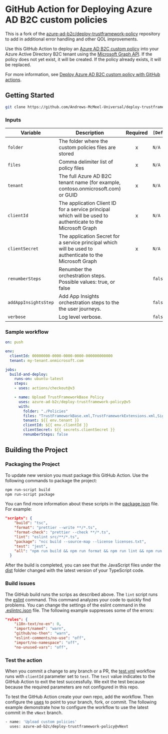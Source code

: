 # GitHub Action for Deploying Azure AD B2C custom policies

This is a fork of the [azure-ad-b2c/deploy-trustframework-policy](https://github.com/azure-ad-b2c/deploy-trustframework-policy) repository to add in additional error handling and other QOL improvements.

Use this GitHub Action to deploy an [Azure AD B2C custom policy](https://docs.microsoft.com/azure/active-directory-b2c/custom-policy-overview) into your Azure Active Directory B2C tenant using the [Microsoft Graph API](https://docs.microsoft.com/graph/api/resources/trustframeworkpolicy?view=graph-rest-beta). If the policy does not yet exist, it will be created. If the policy already exists, it will be replaced.

For more information, see [Deploy Azure AD B2C custom policy with GitHub actions](https://docs.microsoft.com/azure/active-directory-b2c/deploy-custom-policies-github-action).

## Getting Started

```bash
git clone https://github.com/Andrews-McMeel-Universal/deploy-trustframework-policy
```

### Inputs

| Variable | Description | Required | `[Default]`  |
| --------------------- | ------------------------------------------------------------------------------------------------------------------------------------------------------------------------------------------------------------------------------------- | :------: | ------------------------------------- |
| `folder` | The folder where the custom policies files are stored | x | `N/A` |
| `files` | Comma delimiter list of policy files | x | `N/A` |
| `tenant` | The full Azure AD B2C tenant name (for example, contoso.onmicrosoft.com) or GUID | x | `N/A` |
| `clientId` | The application Client ID for a service principal which will be used to authenticate to the Microsoft Graph | x | `N/A` |
| `clientSecret` | The application Secret for a service principal which will be used to authenticate to the Microsoft Graph | x | `N/A` |
| `renumberSteps` | Renumber the orchestration steps. Possible values: true, or false |  | `false` |
| `addAppInsightsStep` | Add App Insights orchestration steps to the the user journeys. |  | `false` |
| `verbose` | Log level verbose. |  | `false` |

### Sample workflow

```yaml
on: push

env:
  clientId: 00000000-0000-0000-0000-000000000000
  tenant: my-tenant.onmicrosoft.com

jobs:
  build-and-deploy:
    runs-on: ubuntu-latest
    steps:
    - uses: actions/checkout@v3

    - name: Upload TrustFrameworkBase Policy
      uses: azure-ad-b2c/deploy-trustframework-policy@v5
      with:
        folder: "./Policies"
        files: "TrustFrameworkBase.xml,TrustFrameworkExtensions.xml,SignUpOrSignin.xml"
        tenant: ${{ env.tenant }}
        clientId: ${{ env.clientId }}
        clientSecret: ${{ secrets.clientSecret }}
        renumberSteps: false
```

## Building the Project

### Packaging the Project

To update new version you must package this GitHub Action. Use the following commands to package the project:

```bash
npm run-script build  
npm run-script package
```

You can find more information about these scripts in the [package.json](package.json) file. For example:

```json
"scripts": {
    "build": "tsc",
    "format": "prettier --write **/*.ts",
    "format-check": "prettier --check **/*.ts",
    "lint": "eslint src/**/*.ts",
    "package": "ncc build --source-map --license licenses.txt",
    "test": "jest",
    "all": "npm run build && npm run format && npm run lint && npm run package && npm test"
  }
```

After the build is completed, you can see that the JavaScript files under the [dist](dist) folder changed with the latest version of your TypeScript code.

### Build issues

The GitHub build runs the scrips as described above. The `lint` script runs the  [eslint](https://eslint.org/) command. This command analyzes your code to quickly find problems. You can change the settings of the eslint command in the [.eslintrc.json](.eslintrc.json) file. The following example suppresses some of the errors:

```json
"rules": {
    "i18n-text/no-en": 0,
    "import/named": "warn",
    "github/no-then": "warn",
    "eslint-comments/no-use": "off",
    "import/no-namespace": "off",
    "no-unused-vars": "off",
```

### Test the action

When you commit a change to any branch or a PR, the [test.yml](.github/workflows/test.yml) workflow runs with `clientId` parameter set to `test`. The `test` value indicates to the GitHub Action to exit the test successfully. We exit the test because because the  required parameters are not configured in this repo.

To test the GitHub Action create your own repo, add the workflow. Then configure the [uses](https://docs.github.com/en/actions/using-workflows/workflow-syntax-for-github-actions#jobsjob_idstepsuses) to point to your branch, fork, or commit. The following example demonstrate how to configure the workflow to use the latest commit in the `vNext` branch.

```bash
- name: 'Upload custom policies'
  uses: azure-ad-b2c/deploy-trustframework-policy@vNext
```

